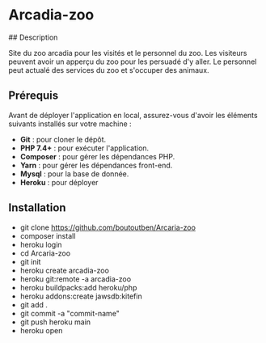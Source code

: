 # Arcadia-zoo

## Description 

Site du zoo arcadia pour les visités et le personnel du zoo. Les visiteurs peuvent avoir un apperçu du zoo pour les persuadé d'y aller. Le personnel peut actualé des services du zoo et s'occuper des animaux. 

## Prérequis

Avant de déployer l'application en local, assurez-vous d'avoir les éléments suivants installés sur votre machine :

- **Git** : pour cloner le dépôt.
- **PHP 7.4+** : pour exécuter l'application.
- **Composer** : pour gérer les dépendances PHP.
- **Yarn** : pour gérer les dépendances front-end.
- **Mysql** : pour la base de donnée.
- **Heroku** : pour déployer

## Installation 

- git clone https://github.com/boutoutben/Arcaria-zoo
- composer install
- heroku login
- cd Arcaria-zoo
- git init
- heroku create arcadia-zoo
- heroku git:remote -a arcadia-zoo
- heroku buildpacks:add heroku/php
- heroku addons:create jawsdb:kitefin 
- git add .
- git commit -a "commit-name"
- git push heroku main
- heroku open